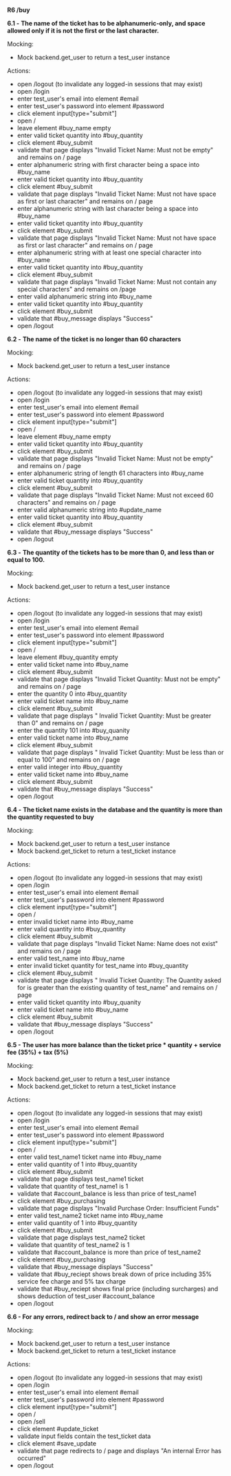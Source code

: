 **R6 /buy**

**6.1 -**  **The name of the ticket has to be alphanumeric-only, and space allowed only if it is not the first or the last character.**

Mocking:

- Mock backend.get\_user to return a test\_user instance

Actions:

- open /logout (to invalidate any logged-in sessions that may exist)
- open /login
- enter test\_user&#39;s email into element #email
- enter test\_user&#39;s password into element #password
- click element input[type=&quot;submit&quot;]
- open /
- leave element #buy\_name empty
- enter valid ticket quantity into #buy\_quantity
- click element #buy\_submit
- validate that page displays &quot;Invalid Ticket Name: Must not be empty&quot; and remains on / page
- enter alphanumeric string with first character being a space into #buy\_name
- enter valid ticket quantity into #buy\_quantity
- click element #buy\_submit
- validate that page displays &quot;Invalid Ticket Name: Must not have space as first or last character&quot; and remains on / page
- enter alphanumeric string with last character being a space into #buy\_name
- enter valid ticket quantity into #buy\_quantity
- click element #buy\_submit
- validate that page displays &quot;Invalid Ticket Name: Must not have space as first or last character&quot; and remains on / page
- enter alphanumeric string with at least one special character into #buy\_name
- enter valid ticket quantity into #buy\_quantity
- click element #buy\_submit
- validate that page displays &quot;Invalid Ticket Name: Must not contain any special characters&quot; and remains on /page
- enter valid alphanumeric string into #buy\_name
- enter valid ticket quantity into #buy\_quantity
- click element #buy\_submit
- validate that #buy\_message displays &quot;Success&quot;
- open /logout

**6.2 -**  **The name of the ticket is no longer than 60 characters**

Mocking:

- Mock backend.get\_user to return a test\_user instance

Actions:

- open /logout (to invalidate any logged-in sessions that may exist)
- open /login
- enter test\_user&#39;s email into element #email
- enter test\_user&#39;s password into element #password
- click element input[type=&quot;submit&quot;]
- open /
- leave element #buy\_name empty
- enter valid ticket quantity into #buy\_quantity
- click element #buy\_submit
- validate that page displays &quot;Invalid Ticket Name: Must not be empty&quot; and remains on / page
- enter alphanumeric string of length 61 characters into #buy\_name
- enter valid ticket quantity into #buy\_quantity
- click element #buy\_submit
- validate that page displays &quot;Invalid Ticket Name: Must not exceed 60 characters&quot; and remains on / page
- enter valid alphanumeric string into #update\_name
- enter valid ticket quantity into #buy\_quantity
- click element #buy\_submit
- validate that #buy\_message displays &quot;Success&quot;
- open /logout

**6.3 -**  **The quantity of the tickets has to be more than 0, and less than or equal to 100.**

Mocking:

- Mock backend.get\_user to return a test\_user instance

Actions:

- open /logout (to invalidate any logged-in sessions that may exist)
- open /login
- enter test\_user&#39;s email into element #email
- enter test\_user&#39;s password into element #password
- click element input[type=&quot;submit&quot;]
- open /
- leave element #buy\_quantity empty
- enter valid ticket name into #buy\_name
- click element #buy\_submit
- validate that page displays &quot;Invalid Ticket Quantity: Must not be empty&quot; and remains on / page
- enter the quantity 0 into #buy\_quantity
- enter valid ticket name into #buy\_name
- click element #buy\_submit
- validate that page displays &quot; Invalid Ticket Quantity: Must be greater than 0&quot; and remains on / page
- enter the quantity 101 into #buy\_quanity
- enter valid ticket name into #buy\_name
- click element #buy\_submit
- validate that page displays &quot; Invalid Ticket Quantity: Must be less than or equal to 100&quot; and remains on / page
- enter valid integer into #buy\_quantity
- enter valid ticket name into #buy\_name
- click element #buy\_submit
- validate that #buy\_message displays &quot;Success&quot;
- open /logout

**6.4 -**  **The ticket name exists in the database and the quantity is more than the quantity requested to buy**

Mocking:

- Mock backend.get\_user to return a test\_user instance
- Mock backend.get\_ticket to return a test\_ticket instance

Actions:

- open /logout (to invalidate any logged-in sessions that may exist)
- open /login
- enter test\_user&#39;s email into element #email
- enter test\_user&#39;s password into element #password
- click element input[type=&quot;submit&quot;]
- open /
- enter invalid ticket name into #buy\_name
- enter valid quantity into #buy\_quantity
- click element #buy\_submit
- validate that page displays &quot;Invalid Ticket Name: Name does not exist&quot; and remains on / page
- enter valid test\_name into #buy\_name
- enter invalid ticket quantity for test\_name into #buy\_quantity
- click element #buy\_submit
- validate that page displays &quot; Invalid Ticket Quantity: The Quantity asked for is greater than the existing quantity of test\_name&quot; and remains on / page
- enter valid ticket quantity into #buy\_quanity
- enter valid ticket name into #buy\_name
- click element #buy\_submit
- validate that #buy\_message displays &quot;Success&quot;
- open /logout

**6.5 - The user has more balance than the ticket price \* quantity + service fee (35%) + tax (5%)**

Mocking:

- Mock backend.get\_user to return a test\_user instance
- Mock backend.get\_ticket to return a test\_ticket instance

Actions:

- open /logout (to invalidate any logged-in sessions that may exist)
- open /login
- enter test\_user&#39;s email into element #email
- enter test\_user&#39;s password into element #password
- click element input[type=&quot;submit&quot;]
- open /
- enter valid test\_name1 ticket name into #buy\_name
- enter valid quantity of 1 into #buy\_quantity
- click element #buy\_submit
- validate that page displays test\_name1 ticket
- validate that quantity of test\_name1 is 1
- validate that #account\_balance is less than price of test\_name1
- click element #buy\_purchasing
- validate that page displays &quot;Invalid Purchase Order: Insufficient Funds&quot;
- enter valid test\_name2 ticket name into #buy\_name
- enter valid quantity of 1 into #buy\_quantity
- click element #buy\_submit
- validate that page displays test\_name2 ticket
- validate that quantity of test\_name2 is 1
- validate that #account\_balance is more than price of test\_name2
- click element #buy\_purchasing
- validate that #buy\_message displays &quot;Success&quot;
- validate that #buy\_reciept shows break down of price including 35% service fee charge and 5% tax charge
- validate that #buy\_reciept shows final price (including surcharges) and shows deduction of test\_user #account\_balance
- open /logout

**6.6 - For any errors, redirect back to / and show an error message**

Mocking:

- Mock backend.get\_user to return a test\_user instance
- Mock backend.get\_ticket to return a test\_ticket instance

Actions:

- open /logout (to invalidate any logged-in sessions that may exist)
- open /login
- enter test\_user&#39;s email into element #email
- enter test\_user&#39;s password into element #password
- click element input[type=&quot;submit&quot;]
- open /
- open /sell
- click element #update\_ticket
- validate input fields contain the test_ticket data
- click element #save\_update
- validate that page redirects to / page and displays &quot;An internal Error has occurred&quot;
- open /logout
